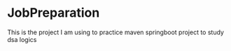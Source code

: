 # JobPreparation
This is the project I am using to practice maven springboot project to study dsa logics
